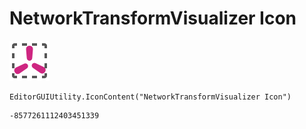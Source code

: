 # NetworkTransformVisualizer Icon
![](/img/NetworkTransformVisualizer%20Icon.png)

``` CSharp
EditorGUIUtility.IconContent("NetworkTransformVisualizer Icon")
```
```
-8577261112403451339
```
